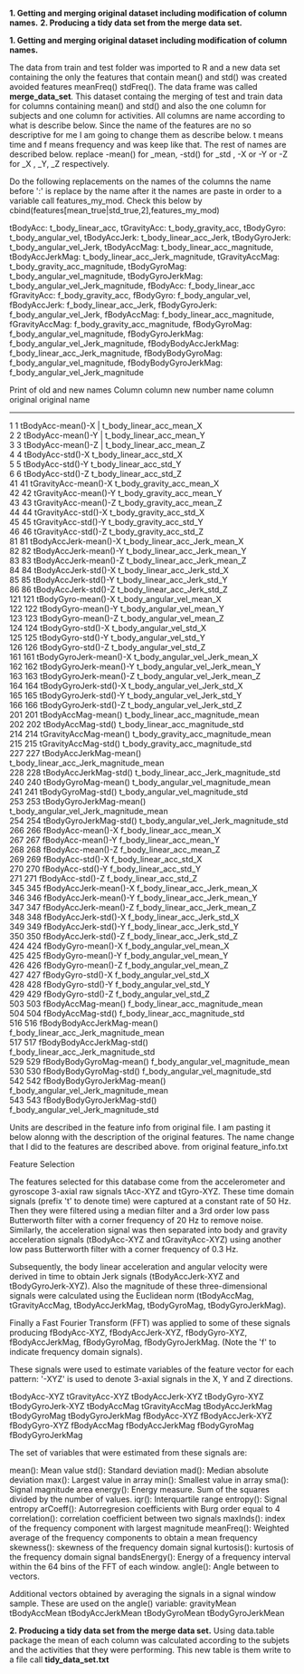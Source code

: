 
**1. Getting and merging original dataset including modification of column names.**
**2. Producing a tidy data set from the merge data set.**

**1. Getting and merging original dataset including modification of column names.**

The data from train and test folder was imported to R and a new data set containing the only the features that contain mean() and std() was created avoided features meanFreq() stdFreq(). The data frame was called  **merge_data_set**. 
This dataset containg the merging of test and train data for columns containing mean() and std() and also the one column for subjects and one column for activities. All columns are name according to what is describe below.
Since the name of the features are no so descriptive for me I am going to change them as describe below.
t means time and f means frequency and was keep like that. The rest of names are described below. replace -mean() for _mean, -std() for _std , -X or -Y or -Z for _X , _Y, _Z respectively.

Do the following replacements on the names of the columns the name before ':' is replace by the name after it the names are paste in order to a variable call features_my_mod. Check this below by cbind(features[mean_true|std_true,2],features_my_mod) 

tBodyAcc: t_body_linear_acc, tGravityAcc: t_body_gravity_acc, tBodyGyro: t_body_angular_vel, tBodyAccJerk: t_body_linear_acc_Jerk, tBodyGyroJerk: t_body_angular_vel_Jerk, tBodyAccMag: t_body_linear_acc_magnitude, tBodyAccJerkMag: t_body_linear_acc_Jerk_magnitude, tGravityAccMag: t_body_gravity_acc_magnitude, tBodyGyroMag: t_body_angular_vel_magnitude, tBodyGyroJerkMag: t_body_angular_vel_Jerk_magnitude, fBodyAcc: f_body_linear_acc
fGravityAcc: f_body_gravity_acc, fBodyGyro: f_body_angular_vel, fBodyAccJerk: f_body_linear_acc_Jerk, fBodyGyroJerk: f_body_angular_vel_Jerk, fBodyAccMag: f_body_linear_acc_magnitude, fGravityAccMag: f_body_gravity_acc_magnitude, fBodyGyroMag: f_body_angular_vel_magnitude, fBodyGyroJerkMag: f_body_angular_vel_Jerk_magnitude, fBodyBodyAccJerkMag: f_body_linear_acc_Jerk_magnitude, fBodyBodyGyroMag: f_body_angular_vel_magnitude, fBodyBodyGyroJerkMag: f_body_angular_vel_Jerk_magnitude

Print of old and new names
    Column             column                               new
     number             name                               column            
    original          original                              name
_____________________________________________________________________________
1     1           tBodyAcc-mean()-X       |        t_body_linear_acc_mean_X               
2     2           tBodyAcc-mean()-Y       |        t_body_linear_acc_mean_Y               
3     3           tBodyAcc-mean()-Z       |        t_body_linear_acc_mean_Z               
4     4            tBodyAcc-std()-X                t_body_linear_acc_std_X               
5     5            tBodyAcc-std()-Y                t_body_linear_acc_std_Y               
6     6            tBodyAcc-std()-Z                t_body_linear_acc_std_Z               
41   41        tGravityAcc-mean()-X              t_body_gravity_acc_mean_X               
42   42        tGravityAcc-mean()-Y              t_body_gravity_acc_mean_Y               
43   43        tGravityAcc-mean()-Z              t_body_gravity_acc_mean_Z               
44   44         tGravityAcc-std()-X               t_body_gravity_acc_std_X               
45   45         tGravityAcc-std()-Y               t_body_gravity_acc_std_Y               
46   46         tGravityAcc-std()-Z               t_body_gravity_acc_std_Z               
81   81       tBodyAccJerk-mean()-X          t_body_linear_acc_Jerk_mean_X               
82   82       tBodyAccJerk-mean()-Y          t_body_linear_acc_Jerk_mean_Y               
83   83       tBodyAccJerk-mean()-Z          t_body_linear_acc_Jerk_mean_Z               
84   84        tBodyAccJerk-std()-X           t_body_linear_acc_Jerk_std_X               
85   85        tBodyAccJerk-std()-Y           t_body_linear_acc_Jerk_std_Y               
86   86        tBodyAccJerk-std()-Z           t_body_linear_acc_Jerk_std_Z               
121 121          tBodyGyro-mean()-X              t_body_angular_vel_mean_X               
122 122          tBodyGyro-mean()-Y              t_body_angular_vel_mean_Y               
123 123          tBodyGyro-mean()-Z              t_body_angular_vel_mean_Z               
124 124           tBodyGyro-std()-X               t_body_angular_vel_std_X               
125 125           tBodyGyro-std()-Y               t_body_angular_vel_std_Y               
126 126           tBodyGyro-std()-Z               t_body_angular_vel_std_Z               
161 161      tBodyGyroJerk-mean()-X         t_body_angular_vel_Jerk_mean_X               
162 162      tBodyGyroJerk-mean()-Y         t_body_angular_vel_Jerk_mean_Y               
163 163      tBodyGyroJerk-mean()-Z         t_body_angular_vel_Jerk_mean_Z               
164 164       tBodyGyroJerk-std()-X          t_body_angular_vel_Jerk_std_X               
165 165       tBodyGyroJerk-std()-Y          t_body_angular_vel_Jerk_std_Y               
166 166       tBodyGyroJerk-std()-Z          t_body_angular_vel_Jerk_std_Z               
201 201          tBodyAccMag-mean()       t_body_linear_acc_magnitude_mean               
202 202           tBodyAccMag-std()        t_body_linear_acc_magnitude_std               
214 214       tGravityAccMag-mean()      t_body_gravity_acc_magnitude_mean               
215 215        tGravityAccMag-std()       t_body_gravity_acc_magnitude_std               
227 227      tBodyAccJerkMag-mean()  t_body_linear_acc_Jerk_magnitude_mean               
228 228       tBodyAccJerkMag-std()   t_body_linear_acc_Jerk_magnitude_std               
240 240         tBodyGyroMag-mean()      t_body_angular_vel_magnitude_mean               
241 241          tBodyGyroMag-std()       t_body_angular_vel_magnitude_std               
253 253     tBodyGyroJerkMag-mean() t_body_angular_vel_Jerk_magnitude_mean               
254 254      tBodyGyroJerkMag-std()  t_body_angular_vel_Jerk_magnitude_std               
266 266           fBodyAcc-mean()-X               f_body_linear_acc_mean_X               
267 267           fBodyAcc-mean()-Y               f_body_linear_acc_mean_Y               
268 268           fBodyAcc-mean()-Z               f_body_linear_acc_mean_Z               
269 269            fBodyAcc-std()-X                f_body_linear_acc_std_X               
270 270            fBodyAcc-std()-Y                f_body_linear_acc_std_Y               
271 271            fBodyAcc-std()-Z                f_body_linear_acc_std_Z               
345 345       fBodyAccJerk-mean()-X          f_body_linear_acc_Jerk_mean_X               
346 346       fBodyAccJerk-mean()-Y          f_body_linear_acc_Jerk_mean_Y               
347 347       fBodyAccJerk-mean()-Z          f_body_linear_acc_Jerk_mean_Z               
348 348        fBodyAccJerk-std()-X           f_body_linear_acc_Jerk_std_X               
349 349        fBodyAccJerk-std()-Y           f_body_linear_acc_Jerk_std_Y               
350 350        fBodyAccJerk-std()-Z           f_body_linear_acc_Jerk_std_Z               
424 424          fBodyGyro-mean()-X              f_body_angular_vel_mean_X               
425 425          fBodyGyro-mean()-Y              f_body_angular_vel_mean_Y               
426 426          fBodyGyro-mean()-Z              f_body_angular_vel_mean_Z               
427 427           fBodyGyro-std()-X               f_body_angular_vel_std_X               
428 428           fBodyGyro-std()-Y               f_body_angular_vel_std_Y               
429 429           fBodyGyro-std()-Z               f_body_angular_vel_std_Z               
503 503          fBodyAccMag-mean()       f_body_linear_acc_magnitude_mean               
504 504           fBodyAccMag-std()        f_body_linear_acc_magnitude_std               
516 516  fBodyBodyAccJerkMag-mean()  f_body_linear_acc_Jerk_magnitude_mean               
517 517   fBodyBodyAccJerkMag-std()   f_body_linear_acc_Jerk_magnitude_std               
529 529     fBodyBodyGyroMag-mean()      f_body_angular_vel_magnitude_mean               
530 530      fBodyBodyGyroMag-std()       f_body_angular_vel_magnitude_std               
542 542 fBodyBodyGyroJerkMag-mean() f_body_angular_vel_Jerk_magnitude_mean               
543 543  fBodyBodyGyroJerkMag-std()  f_body_angular_vel_Jerk_magnitude_std               


Units are described in the feature info from original file. I am pasting it below alonng with the description of the original features. The name change that I did to the features are described above.
from original feature_info.txt

Feature Selection 


The features selected for this database come from the accelerometer and gyroscope 3-axial raw signals tAcc-XYZ and tGyro-XYZ. These time domain signals (prefix 't' to denote time) were captured at a constant rate of 50 Hz. Then they were filtered using a median filter and a 3rd order low pass Butterworth filter with a corner frequency of 20 Hz to remove noise. Similarly, the acceleration signal was then separated into body and gravity acceleration signals (tBodyAcc-XYZ and tGravityAcc-XYZ) using another low pass Butterworth filter with a corner frequency of 0.3 Hz. 

Subsequently, the body linear acceleration and angular velocity were derived in time to obtain Jerk signals (tBodyAccJerk-XYZ and tBodyGyroJerk-XYZ). Also the magnitude of these three-dimensional signals were calculated using the Euclidean norm (tBodyAccMag, tGravityAccMag, tBodyAccJerkMag, tBodyGyroMag, tBodyGyroJerkMag). 

Finally a Fast Fourier Transform (FFT) was applied to some of these signals producing fBodyAcc-XYZ, fBodyAccJerk-XYZ, fBodyGyro-XYZ, fBodyAccJerkMag, fBodyGyroMag, fBodyGyroJerkMag. (Note the 'f' to indicate frequency domain signals). 

These signals were used to estimate variables of the feature vector for each pattern: '-XYZ' is used to denote 3-axial signals in the X, Y and Z directions.

tBodyAcc-XYZ
tGravityAcc-XYZ
tBodyAccJerk-XYZ
tBodyGyro-XYZ
tBodyGyroJerk-XYZ
tBodyAccMag
tGravityAccMag
tBodyAccJerkMag
tBodyGyroMag
tBodyGyroJerkMag
fBodyAcc-XYZ
fBodyAccJerk-XYZ
fBodyGyro-XYZ
fBodyAccMag
fBodyAccJerkMag
fBodyGyroMag
fBodyGyroJerkMag

The set of variables that were estimated from these signals are: 

mean(): Mean value
std(): Standard deviation
mad(): Median absolute deviation 
max(): Largest value in array
min(): Smallest value in array
sma(): Signal magnitude area
energy(): Energy measure. Sum of the squares divided by the number of values. 
iqr(): Interquartile range 
entropy(): Signal entropy
arCoeff(): Autorregresion coefficients with Burg order equal to 4
correlation(): correlation coefficient between two signals
maxInds(): index of the frequency component with largest magnitude
meanFreq(): Weighted average of the frequency components to obtain a mean frequency
skewness(): skewness of the frequency domain signal 
kurtosis(): kurtosis of the frequency domain signal 
bandsEnergy(): Energy of a frequency interval within the 64 bins of the FFT of each window.
angle(): Angle between to vectors.

Additional vectors obtained by averaging the signals in a signal window sample. These are used on the angle() variable:
gravityMean
tBodyAccMean
tBodyAccJerkMean
tBodyGyroMean
tBodyGyroJerkMean

**2. Producing a tidy data set from the merge data set.**
Using data.table package the mean of each column was calculated according to the subjets and the activities that they were performing. This new table is them write to a file call **tidy_data_set.txt**
